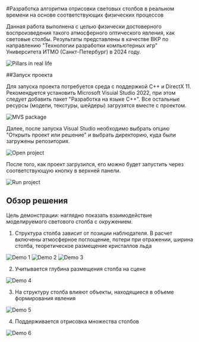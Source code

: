 #Разработка алгоритма отрисовки световых столбов в реальном времени на основе соответствующих физических процессов

Данная работа выполнена с целью физически достоверного воспроизведения такого атмосферного оптического явления, как световые столбы. Результаты представлены в качестве ВКР по направлению "Технологии разработки компьютерных игр" Университета ИТМО (Санкт-Петербург) в 2024 году.

![Pillars in real life](Media/pillars.jpg)

##Запуск проекта

Для запуска проекта потребуется среда с поддержкой C++ и DirectX 11. Рекомендуется установить Microsoft Visuial Studio 2022, при этом следует добавить пакет "Разработка на языке C++". Все остальные ресурсы (модели, текстуры, шейдеры) загрузятся вместе с проектом.

![MVS package](Media/VisualStudio.png)

Далее, после запуска Visual Studio необходимо выбрать опцию "Открыть проект или решение" и выбрать директорию, куда были загружены репозитория.

![Open project](Media/OpenProject.png)

После того, как проект загрузился, его можно будет запустить через соответствующую кнопку в верхней панели.

![Run project](Media/RunProject.png)

## Обзор решения

Цель демонстрации: наглядно показать взаимодействие моделируемого светового столба с окружением.

1. Структура столба зависит от позиции наблюдателя. В расчет включены атмосферное поглощение, потери при отражении, ширина столба, теоретическое размещение кристаллов льда

![Demo 1](Media/Demo1.png) ![Demo 2](Media/Demo2.png) ![Demo 3](Media/Demo3.png)

2. Учитывается глубина размещения столба на сцене

![Demo 4](Media/Demo4.png)

3. На структуру столба влияют объекты, находящиеся в объеме формирования явления

![Demo 5](Media/Demo5.png)

4. Поддерживается отрисовка множества столбов

![Demo 6](Media/Demo6.png)
